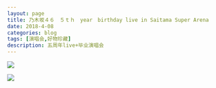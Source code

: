 ```yaml
---
layout: page
title: 乃木坂４６　５ｔｈ　year　birthday live in Saitama Super Arena
date: 2018-4-08
categories: blog
tags: [演唱会,好物珍藏]
description: 五周年live+毕业演唱会
---
```


![](http://p5o4jrt16.bkt.clouddn.com/%E5%BE%AE%E4%BF%A1%E5%9B%BE%E7%89%87_20180408145420.jpg)

![](http://)

[](http://)

